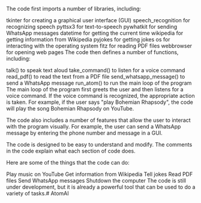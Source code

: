 The code first imports a number of libraries, including:

tkinter for creating a graphical user interface (GUI)
speech_recognition for recognizing speech
pyttsx3 for text-to-speech
pywhatkit for sending WhatsApp messages
datetime for getting the current time
wikipedia for getting information from Wikipedia
pyjokes for getting jokes
os for interacting with the operating system
fitz for reading PDF files
webbrowser for opening web pages
The code then defines a number of functions, including:

talk() to speak text aloud
take_command() to listen for a voice command
read_pdf() to read the text from a PDF file
send_whatsapp_message() to send a WhatsApp message
run_atom() to run the main loop of the program
The main loop of the program first greets the user and then listens for a voice command. If the voice command is recognized, the appropriate action is taken. For example, if the user says "play Bohemian Rhapsody", the code will play the song Bohemian Rhapsody on YouTube.

The code also includes a number of features that allow the user to interact with the program visually. For example, the user can send a WhatsApp message by entering the phone number and message in a GUI.

The code is designed to be easy to understand and modify. The comments in the code explain what each section of code does.

Here are some of the things that the code can do:

Play music on YouTube
Get information from Wikipedia
Tell jokes
Read PDF files
Send WhatsApp messages
Shutdown the computer
The code is still under development, but it is already a powerful tool that can be used to do a variety of tasks.# AtomAI
